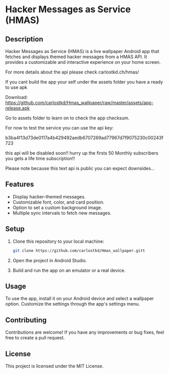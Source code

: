 # Hacker Messages as Service (HMAS)

## Description

Hacker Messages as Service (HMAS) is a live wallpaper Android app that fetches and displays themed hacker messages from a HMAS API. 
It provides a customizable and interactive experience on your home screen.

For more details about the api please check carlostkd.ch/hmas/

If you cant build the app your self under the assets folder you have a ready to use apk 

Download:  https://github.com/carlostkd/Hmas_wallpaper/raw/master/assets/app-release.apk

Go to assets folder to learn on to check the app checksum.

For now to test the service you can use the api key:

b3ba4f13d73de0117a4b429492aedb6707269ad77967d7f9075230c00243f723

this api will be disabled soon!!  hurry up the firsts 50 Monthly subscribers you gets a life time subscription!!

Please note because this text api is public you can expect downsides...

## Features
- Display hacker-themed messages.
- Customizable font, color, and card position.
- Option to set a custom background image.
- Multiple sync intervals to fetch new messages.

## Setup

1. Clone this repository to your local machine:

    ```bash
    git clone https://github.com/carlostkd/Hmas_wallpaper.gitt
    ```

2. Open the project in Android Studio.

3. Build and run the app on an emulator or a real device.

## Usage

To use the app, install it on your Android device and select a wallpaper option. Customize the settings through the app's settings menu.

## Contributing

Contributions are welcome! If you have any improvements or bug fixes, feel free to create a pull request.

## License

This project is licensed under the MIT License.
